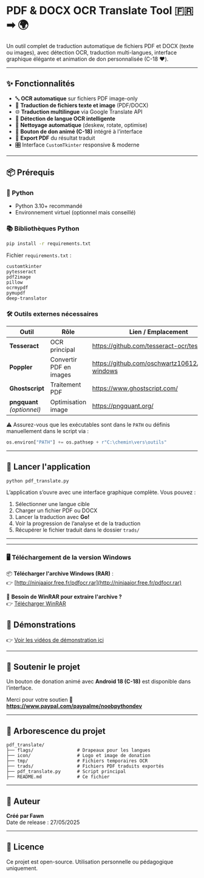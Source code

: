 # PDF & DOCX OCR Translate Tool 🇫🇷 ➡ 🌍

Un outil complet de traduction automatique de fichiers PDF et DOCX (texte ou images), avec détection OCR, traduction multi-langues, interface graphique élégante et animation de don personnalisée (C-18 ❤️).

---

## ✨ Fonctionnalités

- 🔤 **OCR automatique** sur fichiers PDF image-only
- 📝 **Traduction de fichiers texte et image** (PDF/DOCX)
- 🌐 **Traduction multilingue** via Google Translate API
- 🧠 **Détection de langue OCR intelligente**
- 🧽 **Nettoyage automatique** (deskew, rotate, optimise)
- 🎁 **Bouton de don animé (C-18)** intégré à l’interface
- 📁 **Export PDF** du résultat traduit
- 🎛 Interface `CustomTkinter` responsive & moderne

---

## 📦 Prérequis

### 🐍 Python

- Python 3.10+ recommandé
- Environnement virtuel (optionnel mais conseillé)

### 📚 Bibliothèques Python

```bash
pip install -r requirements.txt
```

Fichier `requirements.txt` :

```
customtkinter
pytesseract
pdf2image
pillow
ocrmypdf
pymupdf
deep-translator
```

### 🛠 Outils externes nécessaires

| Outil | Rôle | Lien / Emplacement |
|-------|------|--------------------|
| **Tesseract** | OCR principal | https://github.com/tesseract-ocr/tesseract |
| **Poppler**   | Convertir PDF en images | https://github.com/oschwartz10612/poppler-windows |
| **Ghostscript** | Traitement PDF | https://www.ghostscript.com/ |
| **pngquant** *(optionnel)* | Optimisation image | https://pngquant.org/ |

⚠ Assurez-vous que les exécutables sont dans le `PATH` ou définis manuellement dans le script via :

```python
os.environ["PATH"] += os.pathsep + r"C:\chemin\vers\outils"
```

---

## 🚀 Lancer l'application

```bash
python pdf_translate.py
```

L’application s’ouvre avec une interface graphique complète. Vous pouvez :

1. Sélectionner une langue cible
2. Charger un fichier PDF ou DOCX
3. Lancer la traduction avec **Go!**
4. Voir la progression de l’analyse et de la traduction
5. Récupérer le fichier traduit dans le dossier `trads/`

---


---

### 🖥 Téléchargement de la version Windows

📦 **Télécharger l'archive Windows (RAR)** :  
👉 [http://ninjaaior.free.fr/pdfocr.rar](http://ninjaaior.free.fr/pdfocr.rar)

🧰 **Besoin de WinRAR pour extraire l'archive ?**  
👉 [Télécharger WinRAR](https://www.win-rar.com/start.html?&L=10)

## 🎥 Démonstrations

👉 [Voir les vidéos de démonstration ici](http://ninjaaior.free.fr/devdemos/index.html)

---

## 💸 Soutenir le projet

Un bouton de donation animé avec **Android 18 (C-18)** est disponible dans l’interface.

Merci pour votre soutien 🙏  
**https://www.paypal.com/paypalme/noobpythondev**

---

## 📂 Arborescence du projet

```
pdf_translate/
├── flags/                # Drapeaux pour les langues
├── icon/                 # Logo et image de donation
├── tmp/                  # Fichiers temporaires OCR
├── trads/                # Fichiers PDF traduits exportés
├── pdf_translate.py      # Script principal
├── README.md             # Ce fichier
```

---

## 🧠 Auteur

**Créé par Fawn**  
Date de release : 27/05/2025

---

## 📃 Licence

Ce projet est open-source. Utilisation personnelle ou pédagogique uniquement.
